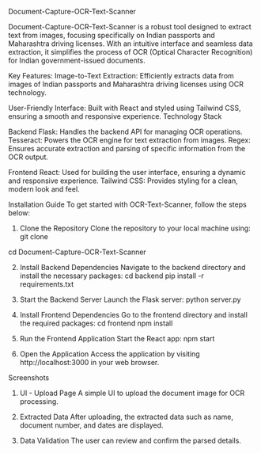 Document-Capture-OCR-Text-Scanner

Document-Capture-OCR-Text-Scanner is a robust tool designed to extract text from images, focusing specifically on Indian passports and Maharashtra driving licenses. With an intuitive interface and seamless data extraction, it simplifies the process of OCR (Optical Character Recognition) for Indian government-issued documents.

Key Features:
Image-to-Text Extraction: Efficiently extracts data from images of Indian passports and Maharashtra driving licenses using OCR technology.

User-Friendly Interface: Built with React and styled using Tailwind CSS, ensuring a smooth and responsive experience.
Technology Stack


Backend
Flask: Handles the backend API for managing OCR operations.
Tesseract: Powers the OCR engine for text extraction from images.
Regex: Ensures accurate extraction and parsing of specific information from the OCR output.


Frontend
React: Used for building the user interface, ensuring a dynamic and responsive experience.
Tailwind CSS: Provides styling for a clean, modern look and feel.


Installation Guide
To get started with OCR-Text-Scanner, follow the steps below:

1. Clone the Repository
Clone the repository to your local machine using:
git clone 

cd Document-Capture-OCR-Text-Scanner


2. Install Backend Dependencies
Navigate to the backend directory and install the necessary packages:
cd backend
pip install -r requirements.txt


3. Start the Backend Server
Launch the Flask server:
python server.py


4. Install Frontend Dependencies
Go to the frontend directory and install the required packages:
cd frontend
npm install


5. Run the Frontend Application
Start the React app:
npm start


6. Open the Application
Access the application by visiting http://localhost:3000 in your web browser.

Screenshots
1. UI - Upload Page
A simple UI to upload the document image for OCR processing.


2. Extracted Data
After uploading, the extracted data such as name, document number, and dates are displayed.


3. Data Validation
The user can review and confirm the parsed details.
